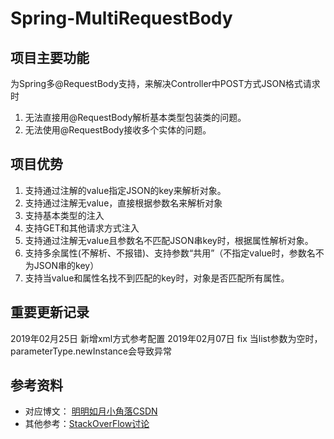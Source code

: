 # Spring-MultiRequestBody
## 项目主要功能
为Spring多@RequestBody支持，来解决Controller中POST方式JSON格式请求时
1. 无法直接用@RequestBody解析基本类型包装类的问题。
2. 无法使用@RequestBody接收多个实体的问题。

## 项目优势
1. 支持通过注解的value指定JSON的key来解析对象。
2. 支持通过注解无value，直接根据参数名来解析对象
3. 支持基本类型的注入
4. 支持GET和其他请求方式注入
5. 支持通过注解无value且参数名不匹配JSON串key时，根据属性解析对象。
6. 支持多余属性(不解析、不报错)、支持参数“共用”（不指定value时，参数名不为JSON串的key）
7. 支持当value和属性名找不到匹配的key时，对象是否匹配所有属性。

## 重要更新记录
2019年02月25日 新增xml方式参考配置
2019年02月07日  fix 当list参数为空时，parameterType.newInstance会导致异常

## 参考资料
* 对应博文： [明明如月小角落CSDN](https://blog.csdn.net/w605283073/article/details/82119284)
* 其他参考：[StackOverFlow讨论](https://stackoverflow.com/questions/12893566/passing-multiple-variables-in-requestbody-to-a-spring-mvc-controller-using-ajax)


